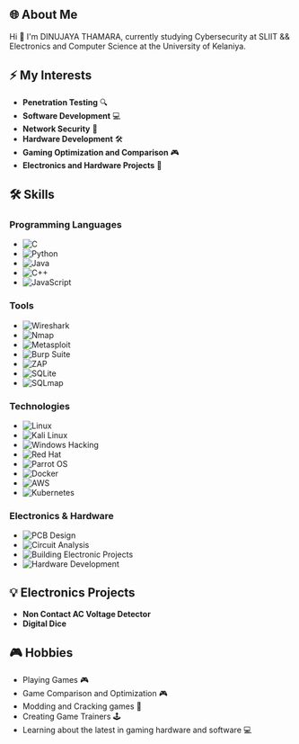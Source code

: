 ## 🌐 About Me
Hi 👋 I'm DINUJAYA THAMARA, currently studying Cybersecurity at SLIIT && Electronics and Computer Science at the University of Kelaniya.

## ⚡️ My Interests
- **Penetration Testing** 🔍
- **Software Development** 💻
- **Network Security** 🔐
- **Hardware Development** 🛠️
- **Gaming Optimization and Comparison** 🎮
- **Electronics and Hardware Projects** 🔧

## 🛠️ Skills
### Programming Languages
- ![C](https://img.shields.io/badge/-C-A8B9CC?style=flat-square&logo=c&logoColor=white) 
- ![Python](https://img.shields.io/badge/-Python-3776AB?style=flat-square&logo=python&logoColor=white) 
- ![Java](https://img.shields.io/badge/-Java-007396?style=flat-square&logo=java&logoColor=white) 
- ![C++](https://img.shields.io/badge/-C++-00599C?style=flat-square&logo=c%2B%2B&logoColor=white) 
- ![JavaScript](https://img.shields.io/badge/-JavaScript-F7DF1E?style=flat-square&logo=javascript&logoColor=black)

### Tools
- ![Wireshark](https://img.shields.io/badge/-Wireshark-1679A7?style=flat-square&logo=wireshark&logoColor=white) 
- ![Nmap](https://img.shields.io/badge/-Nmap-4682B4?style=flat-square&logo=nmap&logoColor=white) 
- ![Metasploit](https://img.shields.io/badge/-Metasploit-00B5E2?style=flat-square&logo=metasploit&logoColor=white) 
- ![Burp Suite](https://img.shields.io/badge/-Burp%20Suite-FF6600?style=flat-square&logo=burp-suite&logoColor=white) 
- ![ZAP](https://img.shields.io/badge/-ZAP-FF5800?style=flat-square&logo=owasp&logoColor=white) 
- ![SQLite](https://img.shields.io/badge/-SQLite-003B57?style=flat-square&logo=sqlite&logoColor=white)
- ![SQLmap](https://img.shields.io/badge/-SQLmap-FFA500?style=flat-square)

### Technologies
- ![Linux](https://img.shields.io/badge/-Linux-FCC624?style=flat-square&logo=linux&logoColor=black)
- ![Kali Linux](https://img.shields.io/badge/-Kali%20Linux-557C94?style=flat-square&logo=kali-linux&logoColor=white)
- ![Windows Hacking](https://img.shields.io/badge/-Windows%20Hacking-0078D6?style=flat-square&logo=windows&logoColor=white)
- ![Red Hat](https://img.shields.io/badge/-Red%20Hat-EE0000?style=flat-square&logo=red-hat&logoColor=white)
- ![Parrot OS](https://img.shields.io/badge/-Parrot%20OS-339933?style=flat-square&logo=linux&logoColor=white)
- ![Docker](https://img.shields.io/badge/-Docker-2496ED?style=flat-square&logo=docker&logoColor=white) 
- ![AWS](https://img.shields.io/badge/-AWS-232F3E?style=flat-square&logo=amazon-aws&logoColor=white) 
- ![Kubernetes](https://img.shields.io/badge/-Kubernetes-326CE5?style=flat-square&logo=kubernetes&logoColor=white)

### Electronics & Hardware
- ![PCB Design](https://img.shields.io/badge/-PCB%20Design-4C8BF5?style=flat-square)
- ![Circuit Analysis](https://img.shields.io/badge/-Circuit%20Analysis-F2A30F?style=flat-square)
- ![Building Electronic Projects](https://img.shields.io/badge/-Building%20Electronic%20Projects-009688?style=flat-square)
- ![Hardware Development](https://img.shields.io/badge/-Hardware%20Development-757575?style=flat-square&logoWidth=40)

## 💡 Electronics Projects
- **Non Contact AC Voltage Detector**
- **Digital Dice**

## 🎮 Hobbies
- Playing Games 🎮
- Game Comparison and Optimization 🎮
- Modding and Cracking games 🔧
- Creating Game Trainers 🕹️
- Learning about the latest in gaming hardware and software 💻


  

